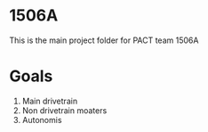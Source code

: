 # 1506A
This is the main project folder for PACT team 1506A
# Goals
1. Main drivetrain
2. Non drivetrain moaters
3. Autonomis
